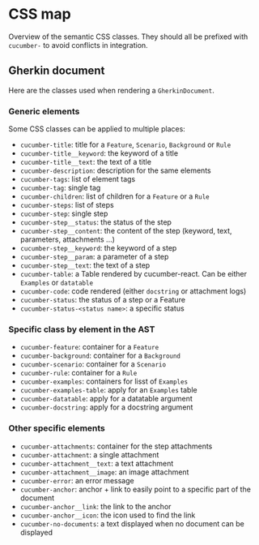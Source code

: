 # CSS map

Overview of the semantic CSS classes. They should all be prefixed with `cucumber-` to avoid conflicts in integration.

## Gherkin document

Here are the classes used when rendering a `GherkinDocument`.

### Generic elements

Some CSS classes can be applied to multiple places:

 * `cucumber-title`: title for a `Feature`, `Scenario`, `Background` or `Rule`
 * `cucumber-title__keyword`: the keyword of a title
 * `cucumber-title__text`: the text of a title
 * `cucumber-description`: description for the same elements
 * `cucumber-tags`: list of element tags
 * `cucumber-tag`: single tag
 * `cucumber-children`: list of children for a `Feature` or a `Rule`
 * `cucumber-steps`: list of steps
 * `cucumber-step`: single step
 * `cucumber-step__status`: the status of the step
 * `cucumber-step__content`: the content of the step (keyword, text, parameters, attachments ...)
 * `cucumber-step__keyword`: the keyword of a step
 * `cucumber-step__param`: a parameter of a step
 * `cucumber-step__text`: the text of a step
 * `cucumber-table`: a Table rendered by cucumber-react. Can be either `Examples` or `datatable`
 * `cucumber-code`: code rendered (either `docstring` or attachment logs)
 * `cucumber-status`: the status of a step or a Feature
 * `cucumber-status-<status name>`: a specific status

### Specific class by element in the AST

 * `cucumber-feature`: container for a `Feature`
 * `cucumber-background`: container for a `Background`
 * `cucumber-scenario`: container for a `Scenario`
 * `cucumber-rule`: container for a `Rule`
 * `cucumber-examples`: containers for lisst of `Examples`
 * `cucumber-examples-table`: apply for an `Examples` table
 * `cucumber-datatable`: apply for a datatable argument
 * `cucumber-docstring`: apply for a docstring argument

### Other specific elements

 * `cucumber-attachments`: container for the step attachments
 * `cucumber-attachment`: a single attachment
 * `cucumber-attachment__text`: a text attachment
 * `cucumber-attachment__image`: an image attachment
 * `cucumber-error`: an error message
 * `cucumber-anchor`: anchor + link to easily point to a specific part of the document
 * `cucumber-anchor__link`: the link to the anchor
 * `cucumber-anchor__icon`: the icon used to find the link
 * `cucumber-no-documents`: a text displayed when no document can be displayed
